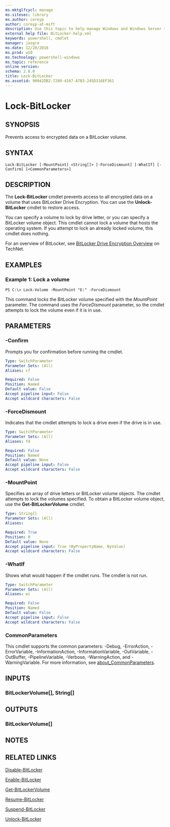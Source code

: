 ```yaml
---
ms.mktglfcycl: manage
ms.sitesec: library
ms.author: coreyp
author: coreyp-at-msft
description: Use this topic to help manage Windows and Windows Server technologies with Windows PowerShell.
external help file: BitLocker-help.xml
keywords: powershell, cmdlet
manager: jasgro
ms.date: 12/20/2016
ms.prod: w10
ms.technology: powershell-windows
ms.topic: reference
online version: 
schema: 2.0.0
title: Lock-BitLocker
ms.assetid: 90042DB2-7289-4167-A7B3-245D316EF361
---
```


# Lock-BitLocker

## SYNOPSIS
Prevents access to encrypted data on a BitLocker volume.

## SYNTAX

```
Lock-BitLocker [-MountPoint] <String[]> [-ForceDismount] [-WhatIf] [-Confirm] [<CommonParameters>]
```

## DESCRIPTION
The **Lock-BitLocker** cmdlet prevents access to all encrypted data on a volume that uses BitLocker Drive Encryption.
You can use the **Unlock-BitLocker** cmdlet to restore access.

You can specify a volume to lock by drive letter, or you can specify a BitLocker volume object.
This cmdlet cannot lock a volume that hosts the operating system.
If you attempt to lock an already locked volume, this cmdlet does nothing.

For an overview of BitLocker, see [BitLocker Drive Encryption Overview](http://technet.microsoft.com/en-us/library/cc732774.aspx) on TechNet.

## EXAMPLES

### Example 1: Lock a volume
```
PS C:\> Lock-Volume -MountPoint "E:" -ForceDismount
```

This command locks the BitLocker volume specified with the *MountPoint* parameter.
The command uses the *ForceDismount* parameter, so the cmdlet attempts to lock the volume even if it is in use.

## PARAMETERS

### -Confirm
Prompts you for confirmation before running the cmdlet.

```yaml
Type: SwitchParameter
Parameter Sets: (All)
Aliases: cf

Required: False
Position: Named
Default value: False
Accept pipeline input: False
Accept wildcard characters: False
```

### -ForceDismount
Indicates that the cmdlet attempts to lock a drive even if the drive is in use.

```yaml
Type: SwitchParameter
Parameter Sets: (All)
Aliases: fd

Required: False
Position: Named
Default value: None
Accept pipeline input: False
Accept wildcard characters: False
```

### -MountPoint
Specifies an array of drive letters or BitLocker volume objects.
The cmdlet attempts to lock the volumes specified.
To obtain a BitLocker volume object, use the **Get-BitLockerVolume** cmdlet.

```yaml
Type: String[]
Parameter Sets: (All)
Aliases: 

Required: True
Position: 0
Default value: None
Accept pipeline input: True (ByPropertyName, ByValue)
Accept wildcard characters: False
```

### -WhatIf
Shows what would happen if the cmdlet runs.
The cmdlet is not run.

```yaml
Type: SwitchParameter
Parameter Sets: (All)
Aliases: wi

Required: False
Position: Named
Default value: False
Accept pipeline input: False
Accept wildcard characters: False
```

### CommonParameters
This cmdlet supports the common parameters: -Debug, -ErrorAction, -ErrorVariable, -InformationAction, -InformationVariable, -OutVariable, -OutBuffer, -PipelineVariable, -Verbose, -WarningAction, and -WarningVariable. For more information, see [about_CommonParameters](http://go.microsoft.com/fwlink/?LinkID=113216).

## INPUTS

### BitLockerVolume[], String[]

## OUTPUTS

### BitLockerVolume[]

## NOTES

## RELATED LINKS

[Disable-BitLocker](./Disable-BitLocker.md)

[Enable-BitLocker](./Enable-BitLocker.md)

[Get-BitLockerVolume](./Get-BitLockerVolume.md)

[Resume-BitLocker](./Resume-BitLocker.md)

[Suspend-BitLocker](./Suspend-BitLocker.md)

[Unlock-BitLocker](./Unlock-BitLocker.md)

